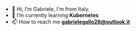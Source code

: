 - 👋 Hi, I’m Gabriele, I'm from Italy.
- 🌱 I’m currently learning **Kubernetes**
- 📫 How to reach me **gabrielegallo28@outlook.it**

<!---
kidgvbs/kidgvbs is a ✨ special ✨ repository because its `README.md` (this file) appears on your GitHub profile.
You can click the Preview link to take a look at your changes.
--->
